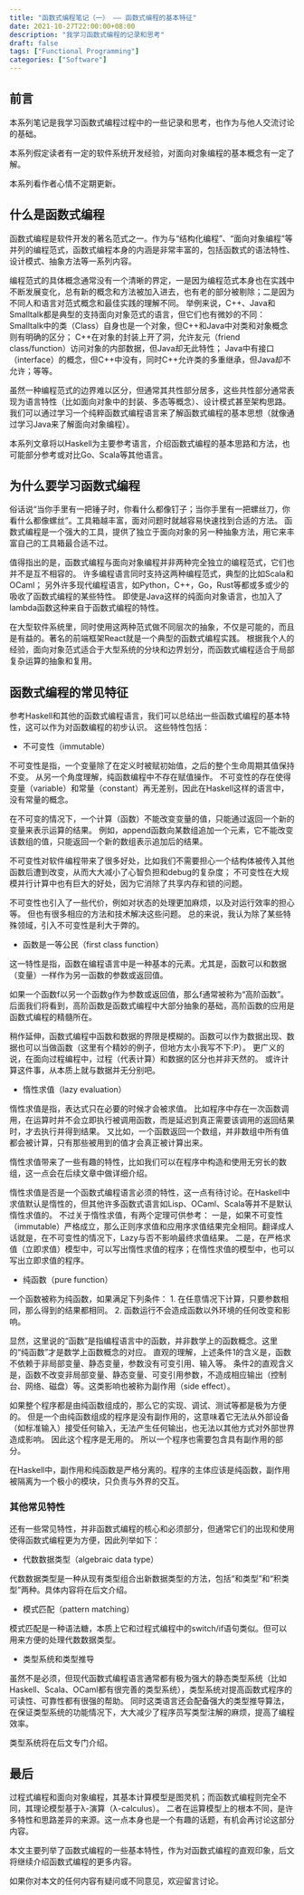 ```yaml
---
title: "函数式编程笔记（一） —— 函数式编程的基本特征"
date: 2021-10-27T22:00:00+08:00
description: "我学习函数式编程的记录和思考"
draft: false
tags: ["Functional Programming"]
categories: ["Software"]
---
```


## 前言
本系列笔记是我学习函数式编程过程中的一些记录和思考，也作为与他人交流讨论的基础。

本系列假定读者有一定的软件系统开发经验，对面向对象编程的基本概念有一定了解。

本系列看作者心情不定期更新。

## 什么是函数式编程

函数式编程是软件开发的著名范式之一。作为与“结构化编程”、“面向对象编程”等并列的编程范式，函数式编程本身的内涵是非常丰富的，包括函数式的语法特性、设计模式、抽象方法等一系列内容。

编程范式的具体概念通常没有一个清晰的界定，一是因为编程范式本身也在实践中不断发展变化，总有新的概念和方法被加入进去，也有老的部分被剔除；二是因为不同人和语言对范式概念和最佳实践的理解不同。
举例来说，C++、Java和Smalltalk都是典型的支持面向对象范式的语言，但它们也有微妙的不同：
Smalltalk中的类（Class）自身也是一个对象，但C++和Java中对类和对象概念则有明确的区分；
C++在对象的封装上开了洞，允许友元（friend class/function）访问对象的内部数据，但Java却无此特性；
Java中有接口（interface）的概念，但C++中没有，同时C++允许类的多重继承，但Java却不允许；等等。

虽然一种编程范式的边界难以区分，但通常其共性部分居多，这些共性部分通常表现为语言特性（比如面向对象中的封装、多态等概念）、设计模式甚至架构思路。
我们可以通过学习一个纯粹函数式编程语言来了解函数式编程的基本思想（就像通过学习Java来了解面向对象编程）。

本系列文章将以Haskell为主要参考语言，介绍函数式编程的基本思路和方法，也可能部分参考或对比Go、Scala等其他语言。

## 为什么要学习函数式编程

俗话说“当你手里有一把锤子时，你看什么都像钉子；当你手里有一把螺丝刀，你看什么都像螺丝”。工具箱越丰富，面对问题时就越容易快速找到合适的方法。
函数式编程是一个强大的工具，提供了独立于面向对象的另一种抽象方法，用它来丰富自己的工具箱最合适不过。

值得指出的是，函数式编程与面向对象编程并非两种完全独立的编程范式，它们也并不是互不相容的。
许多编程语言同时支持这两种编程范式，典型的比如Scala和OCaml；
另外许多现代编程语言，如Python，C++，Go，Rust等都或多或少的吸收了函数式编程的某些特性。
即使是Java这样的纯面向对象语言，也加入了lambda函数这种来自于函数式编程的特性。

在大型软件系统里，同时使用这两种范式做不同层次的抽象，不仅是可能的，而且是有益的。著名的前端框架React就是一个典型的函数式编程实践。
根据我个人的经验，面向对象范式适合于大型系统的分块和边界划分，而函数式编程适合于局部复杂运算的抽象和复用。

## 函数式编程的常见特征

参考Haskell和其他的函数式编程语言，我们可以总结出一些函数式编程的基本特性，这可以作为对函数编程的初步认识。
这些特性包括：

- 不可变性（immutable）

不可变性是指，一个变量除了在定义时被赋初始值，之后的整个生命周期其值保持不变。
从另一个角度理解，纯函数编程中不存在赋值操作。
不可变性的存在使得变量（variable）和常量（constant）再无差别，因此在Haskell这样的语言中，没有常量的概念。

在不可变的情况下，一个计算（函数）不能改变变量的值，只能通过返回一个新的变量来表示运算的结果。
例如，append函数向某数组追加一个元素，它不能改变该数组的值，只能返回一个新的数组表示追加后的结果。

不可变性对软件编程带来了很多好处，比如我们不需要担心一个结构体被传入其他函数后遭到改变，从而大大减小了心智负担和debug的复杂度；
不可变性在大规模并行计算中也有巨大的好处，因为它消除了共享内存和锁的问题。

不可变性也引入了一些代价，例如对状态的处理更加麻烦，以及对运行效率的担心等。
但也有很多相应的方法和技术解决这些问题。
总的来说，我认为除了某些特殊领域，引入不可变性是利大于弊的。

- 函数是一等公民（first class function）

这一特性是指，函数在编程语言中是一种基本的元素。尤其是，函数可以和数据（变量）一样作为另一函数的参数或返回值。

如果一个函数f以另一个函数g作为参数或返回值，那么f通常被称为“高阶函数”。
后面我们将看到，高阶函数是函数式编程中大部分抽象的基础，高阶函数的应用是函数式编程的精髓所在。

稍作延伸，函数式编程中函数和数据的界限是模糊的。函数可以作为数据出现、数据也可以当做函数（这里有个精妙的例子，但地方太小我写不下:P）。
更广义的说，在面向过程编程中，过程（代表计算）和数据的区分也并非天然的。
或许计算这件事，从本质上就与数据并无分别吧。

- 惰性求值（lazy evaluation）

惰性求值是指，表达式只在必要的时候才会被求值。
比如程序中存在一次函数调用，在运算时并不会立即执行被调用函数，而是延迟到真正需要该调用的返回结果时，才去执行并得到结果。
又比如，一个函数返回一个数组，并非数组中所有值都会被计算，只有那些被用到的值才会真正被计算出来。

惰性求值带来了一些有趣的特性，比如我们可以在程序中构造和使用无穷长的数组，这一点会在后续文章中做详细介绍。

惰性求值是否是一个函数式编程语言必须的特性，这一点有待讨论。在Haskell中求值默认是惰性的，但其他许多函数式语言如Lisp、OCaml、Scala等并不是默认惰性求值的。
不过关于惰性求值，有两个定理可供参考：
一是，如果不可变性（immutable）严格成立，那么正则序求值和应用序求值结果完全相同。翻译成人话就是，在不可变性的情况下，Lazy与否不影响最终求值结果。
二是，在严格求值（立即求值）模型中，可以写出惰性求值的程序；在惰性求值的模型中，也可以写出立即求值的程序。

- 纯函数（pure function）

一个函数被称为纯函数，如果满足下列条件：
    1. 在任意情况下计算，只要参数相同，那么得到的结果都相同。
    2. 函数运行不会造成函数以外环境的任何改变和影响。

显然，这里说的“函数”是指编程语言中的函数，并非数学上的函数概念。这里的“纯函数”才是数学上函数概念的对应。
直观的理解，上述条件1的含义是，函数不依赖于非局部变量、静态变量，参数没有可变引用、输入等。
条件2的直观含义是，函数不改变非局部变量、静态变量、可变引用参数，不造成相应输出（控制台、网络、磁盘）等。这类影响也被称为副作用（side effect）。

如果整个程序都是由纯函数组成的，那么它的实现、调试、测试等都是极为方便的。
但是一个由纯函数组成的程序是没有副作用的，这意味着它无法从外部设备（如标准输入）接受任何输入，无法产生任何输出，也无法以其他方式对外部世界造成影响。
因此这个程序是无用的。
所以一个程序也需要包含具有副作用的部分。

在Haskell中，副作用和纯函数是严格分离的。程序的主体应该是纯函数，副作用被隔离为一个极小的模块，只负责与外界的交互。

### 其他常见特性
还有一些常见特性，并非函数式编程的核心和必须部分，但通常它们的出现和使用使得函数式编程更为方便，因此列举如下：

- 代数数据类型（algebraic data type）

代数数据类型是一种从现有类型组合出新数据类型的方法，包括“和类型”和“积类型”两种。具体内容将在后文介绍。

- 模式匹配（pattern matching）

模式匹配是一种语法糖，本质上它和过程式编程中的switch/if语句类似。但可以用来方便的处理代数数据类型。

- 类型系统和类型推导

虽然不是必须，但现代函数式编程语言通常都有极为强大的静态类型系统（比如Haskell、Scala、OCaml都有很完善的类型系统），类型系统对提高函数式程序的可读性、可靠性都有很强的帮助。
同时这类语言还会配备强大的类型推导算法，在保证类型系统的功能情况下，大大减少了程序员写类型注解的麻烦，提高了编程效率。

类型系统将在后文专门介绍。

## 最后

过程式编程和面向对象编程，其基本计算模型是图灵机；而函数式编程则完全不同，其理论模型基于λ-演算（λ-calculus）。
二者在运算模型上的根本不同，是许多特性和思路差异的来源。这一点本身也是一个有趣的话题，有机会再讨论这部分内容。

本文主要列举了函数式编程的一些基本特性，作为对函数式编程的直观印象，后文将继续介绍函数式编程的更多内容。

如果你对本文的任何内容有疑问或不同意见，欢迎留言讨论。

